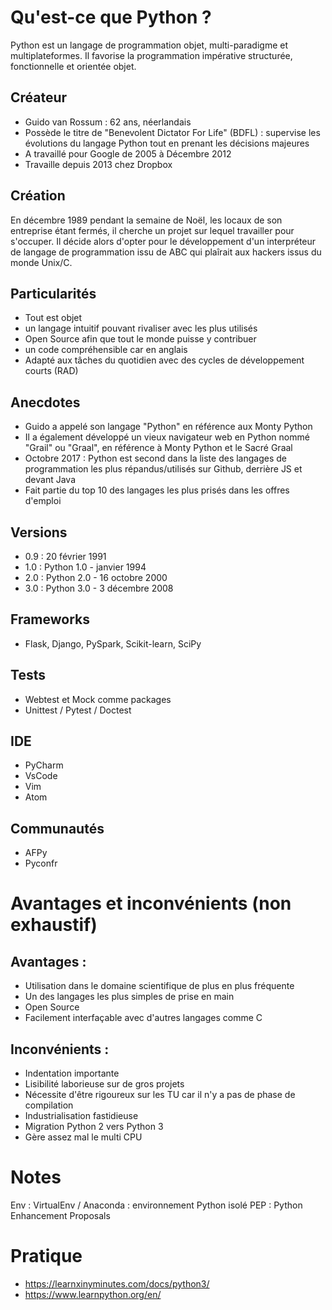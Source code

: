 # Qu'est-ce que Python ?
Python est un langage de programmation objet, multi-paradigme et multiplateformes. Il favorise la programmation impérative structurée, fonctionnelle et orientée objet.

## Créateur
   - Guido van Rossum : 62 ans, néerlandais
   - Possède le titre de  "Benevolent Dictator For Life" (BDFL) : 
    supervise les évolutions du langage Python tout en prenant les décisions majeures
   - A travaillé pour Google de 2005 à Décembre 2012
   - Travaille depuis 2013 chez Dropbox
	
## Création 
En décembre 1989 pendant la semaine de Noël, les locaux de son entreprise étant fermés, il cherche un projet sur lequel travailler pour s'occuper. 
Il décide alors d'opter pour le développement d'un interpréteur de langage de programmation issu de ABC qui plaîrait aux hackers issus du monde Unix/C.
	  
## Particularités
   - Tout est objet
   - un langage intuitif pouvant rivaliser avec les plus utilisés
   - Open Source afin que tout le monde puisse y contribuer
   - un code compréhensible car en anglais
   - Adapté aux tâches du quotidien avec des cycles de développement courts (RAD)
	
## Anecdotes 
   - Guido a appelé son langage "Python" en référence aux Monty Python
   - Il a également développé un vieux navigateur web en Python nommé "Grail" ou "Graal", en référence à Monty Python et le Sacré Graal
   - Octobre 2017 : Python est second dans la liste des langages de programmation les plus répandus/utilisés sur Github, derrière JS et devant Java
   - Fait partie du top 10 des langages les plus prisés dans les offres d'emploi
   
## Versions
   - 0.9 : 20 février 1991
   - 1.0 : Python 1.0 - janvier 1994
   - 2.0 : Python 2.0 - 16 octobre 2000
   - 3.0 : Python 3.0 - 3 décembre 2008
   
## Frameworks
   - Flask, Django, PySpark, Scikit-learn, SciPy 
   
## Tests
   - Webtest et Mock comme packages
   - Unittest / Pytest / Doctest 
   
## IDE
   - PyCharm
   - VsCode
   - Vim
   - Atom
   
## Communautés   
  - AFPy
  - Pyconfr   
   
# Avantages et inconvénients (non exhaustif)
## Avantages :
- Utilisation dans le domaine scientifique de plus en plus fréquente
- Un des langages les plus simples de prise en main
- Open Source
- Facilement interfaçable avec d'autres langages comme C

## Inconvénients :
- Indentation importante
- Lisibilité laborieuse sur de gros projets
- Nécessite d'être rigoureux sur les TU car il n'y a pas de phase de compilation
- Industrialisation fastidieuse
- Migration Python 2 vers Python 3
- Gère assez mal le multi CPU
  
# Notes
Env : VirtualEnv / Anaconda : environnement Python isolé
PEP : Python Enhancement Proposals
 
# Pratique
- https://learnxinyminutes.com/docs/python3/
- https://www.learnpython.org/en/   
   

   


